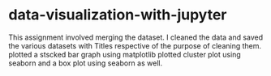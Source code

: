 # data-visualization-with-jupyter

This assignment involved merging the dataset.
I cleaned the data and saved the various datasets with Titles respective of the purpose of cleaning them. 
plotted a stscked bar graph using matplotlib
plotted cluster plot using seaborn and a box plot using seaborn as well.
